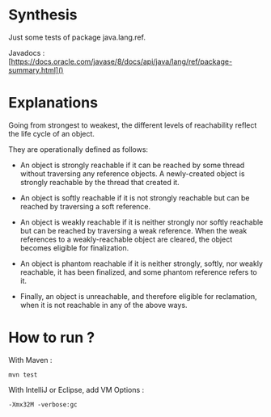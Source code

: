 # Synthesis

Just some tests of package java.lang.ref.

Javadocs : [https://docs.oracle.com/javase/8/docs/api/java/lang/ref/package-summary.html]()

# Explanations

Going from strongest to weakest, the different levels of reachability reflect the life cycle of an object.

They are operationally defined as follows:

* An object is strongly reachable if it can be reached by some thread without traversing any reference objects. A newly-created object is strongly reachable by the thread that created it.


* An object is softly reachable if it is not strongly reachable but can be reached by traversing a soft reference.


* An object is weakly reachable if it is neither strongly nor softly reachable but can be reached by traversing a weak reference. When the weak references to a weakly-reachable object are cleared, the object becomes eligible for finalization.


* An object is phantom reachable if it is neither strongly, softly, nor weakly reachable, it has been finalized, and some phantom reference refers to it.


* Finally, an object is unreachable, and therefore eligible for reclamation, when it is not reachable in any of the above ways.

# How to run ?

With Maven :
    
    mvn test
    
With IntelliJ or Eclipse, add VM Options :

    -Xmx32M -verbose:gc
